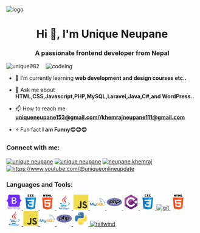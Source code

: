 ![logo](https://github.com/Unique982/Unique982/blob/main/banner.png)
<h1 align="center">Hi 👋, I'm Unique Neupane</h1>
<h3 align="center">A passionate frontend developer from Nepal</h3>
<img align="right"src="https://miro.medium.com/v2/resize:fit:679/1*gReLR6hZjwyBxHmfLN1AVw.gif" alt="codeing" width="400">
<p align="left"> <img src="https://komarev.com/ghpvc/?username=unique982&label=Profile%20views&color=0e75b6&style=flat" alt="unique982" /> </p>

- 🌱 I’m currently learning **web development and design courses etc..**

- 💬 Ask me about **HTML,CSS,Javascript,PHP,MySQL,Laravel,Java,C#,and WordPress..**

- 📫 How to reach me **uniqueneupane153@gmail.com//khemrajneupane111@gmail.com**

- ⚡ Fun fact **I am Funny😊😊😊**

<h3 align="left">Connect with me:</h3>
<p align="left">
<a href="https://l.facebook.com/l.php?u=https%3A%2F%2Fwww.linkedin.com%2Fin%2Funique-neupane-10a108281%3Ffbclid%3DIwAR30Tk35Q7JkSMdIek-TkGnp2NcybG52y8zND_lE1rHpSjvXaXKYDqYB0BQ&h=AT0GjKnZed6bbV49zvXCjzkDlfPpi-FicofiujspTwj8j6MkP0pVhKMbJAltMjS0jrR_UIauIZZchPZacB85Ttv2NMALagy4xcxIOztgIaMBMI6KQrr7M9UD8-bHURvyHI_NCA" target="blank"><img align="center" src="https://raw.githubusercontent.com/rahuldkjain/github-profile-readme-generator/master/src/images/icons/Social/linked-in-alt.svg" alt="unique neupane" height="30" width="40" /></a>
<a href="https://www.facebook.com/neupane.unique.16" target="blank"><img align="center" src="https://raw.githubusercontent.com/rahuldkjain/github-profile-readme-generator/master/src/images/icons/Social/facebook.svg" alt="unique neupane" height="30" width="40" /></a>
<a href="https://instagram.com/uniqueneupane908" target="blank"><img align="center" src="https://raw.githubusercontent.com/rahuldkjain/github-profile-readme-generator/master/src/images/icons/Social/instagram.svg" alt="neupane khemraj" height="30" width="40" /></a>
<a href="https://www.softcrayons.com/python-training?gad_source=1&gclid=CjwKCAjwxLKxBhA7EiwAXO0R0J_i8Jqjmr_RiLRITQj59wVJsYVSpTSi1nceyRcf_pk5ljy2YNWuvhoCOL4QAvD_BwE" target="blank"><img align="center" src="https://raw.githubusercontent.com/rahuldkjain/github-profile-readme-generator/master/src/images/icons/Social/youtube.svg" alt="https://www.youtube.com/@uniqueonlineupdate" height="30" width="40" /></a>
</p>
<h3 align="left">Languages and Tools:</h3>
<a href="https://getbootstrap.com" target="_blank" rel="noreferrer"> <img src="https://raw.githubusercontent.com/devicons/devicon/master/icons/bootstrap/bootstrap-plain-wordmark.svg" alt="bootstrap" width="40" height="40"/> </a> <a href="https://www.w3schools.com/css/" target="_blank" rel="noreferrer"> <img src="https://raw.githubusercontent.com/devicons/devicon/master/icons/css3/css3-original-wordmark.svg" alt="css3" width="40" height="40"/> </a> <a href="https://www.w3.org/html/" target="_blank" rel="noreferrer"> <img src="https://raw.githubusercontent.com/devicons/devicon/master/icons/html5/html5-original-wordmark.svg" alt="html5" width="40" height="40"/> </a> <a href="https://www.java.com" target="_blank" rel="noreferrer"> <img src="https://raw.githubusercontent.com/devicons/devicon/master/icons/java/java-original.svg" alt="java" width="40" height="40"/> </a> <a href="https://developer.mozilla.org/en-US/docs/Web/JavaScript" target="_blank" rel="noreferrer"> <img src="https://raw.githubusercontent.com/devicons/devicon/master/icons/javascript/javascript-original.svg" alt="javascript" width="40" height="40"/> </a> <a href="https://www.mysql.com/" target="_blank" rel="noreferrer"> <img src="https://raw.githubusercontent.com/devicons/devicon/master/icons/mysql/mysql-original-wordmark.svg" alt="mysql" width="40" height="40"/> </a> <a href="https://www.php.net" target="_blank" rel="noreferrer"> <img src="https://raw.githubusercontent.com/devicons/devicon/master/icons/php/php-original.svg" alt="php" width="40" height="40"/> </a> 
<a href="https://www.w3schools.com/cs/" target="_blank" rel="noreferrer"> <img src="https://raw.githubusercontent.com/devicons/devicon/master/icons/csharp/csharp-original.svg" alt="csharp" width="40" height="40"/> </a> <a href="https://www.w3schools.com/css/" target="_blank" rel="noreferrer"> <img src="https://raw.githubusercontent.com/devicons/devicon/master/icons/css3/css3-original-wordmark.svg" alt="css3" width="40" height="40"/> </a> <a href="https://git-scm.com/" target="_blank" rel="noreferrer"> <img src="https://www.vectorlogo.zone/logos/git-scm/git-scm-icon.svg" alt="git" width="40" height="40"/> </a> <a href="https://www.w3.org/html/" target="_blank" rel="noreferrer"> <img src="https://raw.githubusercontent.com/devicons/devicon/master/icons/html5/html5-original-wordmark.svg" alt="html5" width="40" height="40"/> </a> <a href="https://www.java.com" target="_blank" rel="noreferrer"> <img src="https://raw.githubusercontent.com/devicons/devicon/master/icons/java/java-original.svg" alt="java" width="40" height="40"/> </a> <a href="https://developer.mozilla.org/en-US/docs/Web/JavaScript" target="_blank" rel="noreferrer"> <img src="https://raw.githubusercontent.com/devicons/devicon/master/icons/javascript/javascript-original.svg" alt="javascript" width="40" height="40"/> </a> <a href="https://www.mysql.com/" target="_blank" rel="noreferrer"> <img src="https://raw.githubusercontent.com/devicons/devicon/master/icons/mysql/mysql-original-wordmark.svg" alt="mysql" width="40" height="40"/> </a> <a href="https://www.php.net" target="_blank" rel="noreferrer"> <img src="https://raw.githubusercontent.com/devicons/devicon/master/icons/php/php-original.svg" alt="php" width="40" height="40"/> </a> <a href="https://www.python.org" target="_blank" rel="noreferrer"> <img src="https://raw.githubusercontent.com/devicons/devicon/master/icons/python/python-original.svg" alt="python" width="40" height="40"/> </a> <a href="https://tailwindcss.com/" target="_blank" rel="noreferrer"> <img src="https://www.vectorlogo.zone/logos/tailwindcss/tailwindcss-icon.svg" alt="tailwind" width="40" height="40"/> </a> </p>

<!-- <img align="right"src="https://img.freepik.com/free-vector/ui-ux-designers-isometric-composition-with-small-people-creating-custom-design-web-site-3d-vector-illustration_1284-68939.jpg?t=st=1708761906~exp=1708765506~hmac=328f9f8fb8a20b43d322920918133ed0c62afb6db174a7639776a0afef867e2f" alt="unique982" width="400">
 -->
